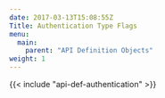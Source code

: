 ```yaml
---
date: 2017-03-13T15:08:55Z
Title: Authentication Type Flags
menu:
  main:
    parent: "API Definition Objects"
weight: 1
---
```


{{< include "api-def-authentication" >}}
